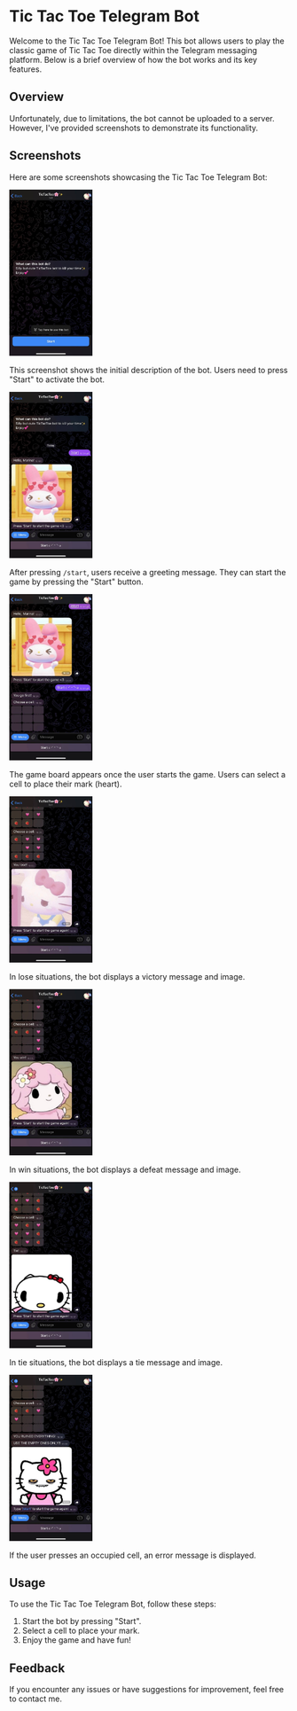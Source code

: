 # Tic Tac Toe Telegram Bot

Welcome to the Tic Tac Toe Telegram Bot! This bot allows users to play the classic game of Tic Tac Toe directly within the Telegram messaging platform. Below is a brief overview of how the bot works and its key features.

## Overview

Unfortunately, due to limitations, the bot cannot be uploaded to a server. However, I've provided screenshots to demonstrate its functionality.

## Screenshots

Here are some screenshots showcasing the Tic Tac Toe Telegram Bot:

<img src="Screen/scr1.jpg" alt="Description" height="300px" width="150px">

  This screenshot shows the initial description of the bot. Users need to press "Start" to activate the bot.
  
<img src="Screen/scr2.jpg" alt="Description" height="300px" width="150px">

  After pressing `/start`, users receive a greeting message. They can start the game by pressing the "Start" button.

<img src="Screen/scr3.jpg" alt="Description" height="300px" width="150px">

  The game board appears once the user starts the game. Users can select a cell to place their mark (heart).

<img src="Screen/scr4.jpg" alt="Description" height="300px" width="150px">

  In lose situations, the bot displays a victory message and image.

<img src="Screen/scr5.jpg" alt="Description" height="300px" width="150px">

  In win situations, the bot displays a defeat message and image.

<img src="Screen/scr6.jpg" alt="Description" height="300px" width="150px">

  In tie situations, the bot displays a tie message and image.

<img src="Screen/scr7.jpg" alt="Description" height="300px" width="150px">

  If the user presses an occupied cell, an error message is displayed.

## Usage

To use the Tic Tac Toe Telegram Bot, follow these steps:

1. Start the bot by pressing "Start".
2. Select a cell to place your mark.
3. Enjoy the game and have fun!

## Feedback

If you encounter any issues or have suggestions for improvement, feel free to contact me.
